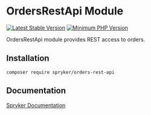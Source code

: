 # OrdersRestApi Module
[![Latest Stable Version](https://poser.pugx.org/spryker/orders-rest-api/v/stable.svg)](https://packagist.org/packages/spryker/orders-rest-api)
[![Minimum PHP Version](https://img.shields.io/badge/php-%3E%3D%208.2-8892BF.svg)](https://php.net/)

OrdersRestApi module provides REST access to orders.

## Installation

```
composer require spryker/orders-rest-api
```

## Documentation

[Spryker Documentation](https://docs.spryker.com)
